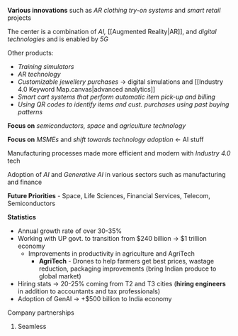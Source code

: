 **Various innovations** such as _AR clothing try-on systems_ and _smart retail_ projects

The center is a combination of _AI,_ [[Augmented Reality|AR]], and _digital technologies_ and is enabled by _5G_

Other products:
* _Training simulators_
* _AR technology_
* _Customizable jewellery purchases_ -> digital simulations and [[Industry 4.0 Keyword Map.canvas|advanced analytics]]
* _Smart cart systems that perform automatic item pick-up and billing_
* _Using QR codes to identify items and cust. purchases using past buying patterns_

**Focus on** _semiconductors, space_ and _agriculture technology_

**Focus on** _MSMEs_ and _shift towards technology adoption_ <- AI stuff

Manufacturing processes made more efficient and modern with _Industry 4.0_ tech

Adoption of _AI_ and _Generative AI_ in various sectors such as manufacturing and finance

**Future Priorities** - Space, Life Sciences, Financial Services, Telecom, Semiconductors

**Statistics**
* Annual growth rate of over 30-35% 
* Working with UP govt. to transition from $240 billion -> $1 trillion economy
	* Improvements in productivity in agriculture and AgriTech
		* **AgriTech** - Drones to help farmers get best prices, wastage reduction, packaging improvements (bring Indian produce to global market)
* Hiring stats -> 20-25% coming from T2 and T3 cities (**hiring engineers** in addition to accountants and tax professionals)
* Adoption of GenAI -> +$500 billion to India economy


Company partnerships
1. Seamless 